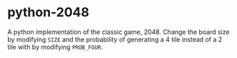 # python-2048

A python implementation of the classic game, 2048.
Change the board size by modifying `SIZE` and the probability of generating a 4 tile instead of a 2 tile with by modifying `PROB_FOUR`.